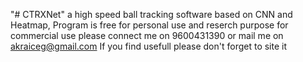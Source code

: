 "# CTRXNet" a high speed ball tracking software based on CNN and Heatmap,
Program is free for personal use and reserch purpose for commercial use please connect me on 9600431390 or mail me on akraiceg@gmail.com
If you find usefull please don't forget to site it

